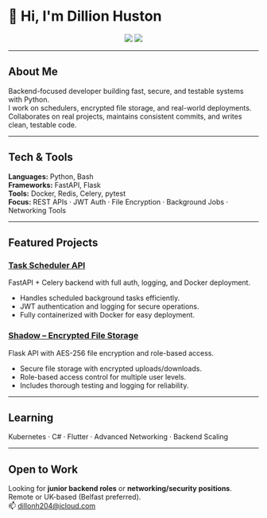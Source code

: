 # 👋 Hi, I'm Dillion Huston

<p align="center">
  <img src="https://github-readme-stats.vercel.app/api?username=dillionhuston&show_icons=true&theme=radical&hide_rank=true&hide_title=true&card_width=300"/>
  <img src="https://github-readme-streak-stats.herokuapp.com/?user=dillionhuston&theme=radical&hide_border=true&card_width=300"/>
</p>

---

##  About Me

Backend-focused developer building fast, secure, and testable systems with Python.  
I work on schedulers, encrypted file storage, and real-world deployments.  
Collaborates on real projects, maintains consistent commits, and writes clean, testable code.

---

##  Tech & Tools

**Languages:** Python, Bash  
**Frameworks:** FastAPI, Flask  
**Tools:** Docker, Redis, Celery, pytest  
**Focus:** REST APIs · JWT Auth · File Encryption · Background Jobs · Networking Tools

---

##  Featured Projects

### [ Task Scheduler API](https://github.com/dillionhuston/Task-Automation-API)  
FastAPI + Celery backend with full auth, logging, and Docker deployment.  
- Handles scheduled background tasks efficiently.  
- JWT authentication and logging for secure operations.  
- Fully containerized with Docker for easy deployment.  

### [ Shadow – Encrypted File Storage](https://github.com/dillionhuston/Shadow)  
Flask API with AES-256 file encryption and role-based access.  
- Secure file storage with encrypted uploads/downloads.  
- Role-based access control for multiple user levels.  
- Includes thorough testing and logging for reliability.  


---

##  Learning

Kubernetes · C# · Flutter · Advanced Networking · Backend Scaling

---

##  Open to Work

Looking for **junior backend roles** or **networking/security positions**.  
Remote or UK-based (Belfast preferred).  
📫 dillonh204@icloud.com

